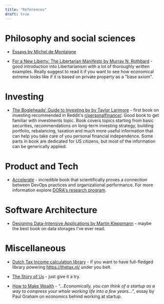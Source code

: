 ```yaml
---
title: "References"
draft: true
---
```


# Philosophy and social sciences

* [Essays by Michel de Montaigne](https://www.goodreads.com/book/show/30735.The_Complete_Essays)

* [For a New Liberty: The Libertarian Manifesto by Murray N. Rothbard](https://mises.org/library/new-liberty-libertarian-manifesto) - good introduction into Libertarianism with a lot of thoroughly written examples. Really suggest to read it if you want to see how economical extreme looks like if it is based on private property as a "base axiom".


# Investing

* [The Bogleheads' Guide to Investing by by Taylor Larimore](https://www.goodreads.com/book/show/381355.The_Bogleheads_Guide_to_Investing) - first book on investing recommended in Reddit's [r/personalfinance/](https://www.reddit.com/r/personalfinance/). Good book to get familiar with investments topic. Book covers topics starting from basic securities, recommendations on long-term investing strategy, building portfolio, rebalancing, taxation and much more useful information that can help you take care of you personal financial independence. Some parts in book are dedicated for US citizens, but most of the information can be generically applied.


# Product and Tech

* [Accelerate](https://www.goodreads.com/book/show/35747076-accelerate) - incredible book that scientifically proves a connection between DevOps practices and organizational performance. For more information explore [DORA's research program](https://www.devops-research.com/research.html).


# Software Architecture

* [Designing Data-Intensive Applications by Martin Kleppmann](https://www.goodreads.com/book/show/23463279-designing-data-intensive-applications) - maybe the best book on data storages I've ever read.




# Miscellaneous

* [Dutch Tax Income calculation library](https://github.com/stevermeister/dutch-tax-income-calculator-npm) - if you want to have full-fledged library powering https://thetax.nl/ under you belt. 

* [The Story of Us](https://waitbutwhy.com/2019/08/story-of-us.html) - just give it a try.

* [How to Make Wealth](http://paulgraham.com/wealth.html) - *"...Economically, you can think of a startup as a way to compress your whole working life into a few years..."*, essay by Paul Graham on economics behind working at startup.
